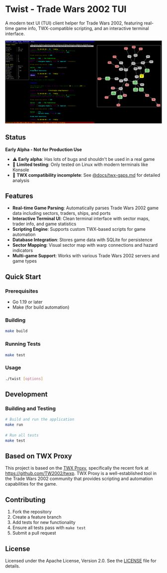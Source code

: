 # Twist - Trade Wars 2002 TUI

A modern text UI (TUI) client helper for Trade Wars 2002, featuring real-time game info, TWX-compatible 
scripting, and an interactive terminal interface.

<img src="docs/2025-08-18_00-19.png" alt="Twist Interface" width="800">

## Status

**Early Alpha - Not for Production Use**

- ⚠️ **Early alpha**: Has lots of bugs and shouldn't be used in a real game
- 🐧 **Limited testing**: Only tested on Linux with modern terminals like Konsole
- 🚧 **TWX compatibility incomplete**: See [@docs/twx-gaps.md](docs/twx-gaps.md) for detailed analysis

## Features

- **Real-time Game Parsing**: Automatically parses Trade Wars 2002 game data including sectors, traders, ships, and ports
- **Interactive Terminal UI**: Clean terminal interface with sector maps, trader info, and game statistics
- **Scripting Engine**: Supports custom TWX-based scripts for game automation
- **Database Integration**: Stores game data with SQLite for persistence
- **Sector Mapping**: Visual sector map with warp connections and hazard indicators
- **Multi-game Support**: Works with various Trade Wars 2002 servers and game types

## Quick Start

### Prerequisites

- Go 1.19 or later
- Make (for build automation)

### Building

```bash
make build
```

### Running Tests

```bash
make test
```

### Usage

```bash
./twist [options]
```

## Development

### Building and Testing

```bash
# Build and run the application
make run

# Run all tests
make test
```

## Based on TWX Proxy

This project is based on the [TWX Proxy](http://wiki.classictw.com/index.php/Application:TWX_Proxy), specifically the recent fork at https://github.com/TW2002/twxp. TWX Proxy is a well-established tool in the Trade Wars 2002 community that provides scripting and automation capabilities for the game.

## Contributing

1. Fork the repository
2. Create a feature branch
3. Add tests for new functionality
4. Ensure all tests pass with `make test`
5. Submit a pull request

## License

Licensed under the Apache License, Version 2.0. See the [LICENSE](LICENSE) file for details.